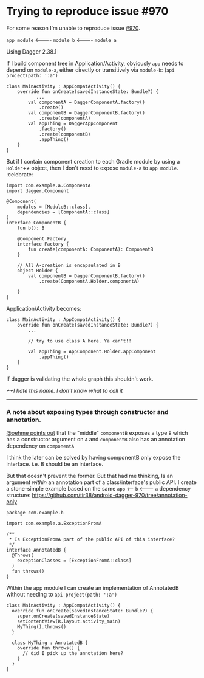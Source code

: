 # Trying to reproduce issue #970

For some reason I'm unable to reproduce issue [#970](https://github.com/google/dagger/issues/970).


`app module` <---- `module b` <---- `module a`


Using Dagger 2.38.1

If I build component tree in Application/Activity, obviously `app` needs to depend on `module-a`, either directly or transitively via `module-b`: (`api project(path: ':a')`

```
class MainActivity : AppCompatActivity() {
    override fun onCreate(savedInstanceState: Bundle?) {
		   ...
        val componentA = DaggerComponentA.factory()
            .create()
        val componentB = DaggerComponentB.factory()
            .create(componentA)
        val appThing = DaggerAppComponent
            .factory()
            .create(componentB)
            .appThing()
    }
}
```

But if I contain component creation to each Gradle module by using a `Holder`_++_ object, then I don't need to expose `module-a` to `app module`. :celebrate:

```
import com.example.a.ComponentA
import dagger.Component

@Component(
    modules = [ModuleB::class],
    dependencies = [ComponentA::class]
)
interface ComponentB {
    fun b(): B

    @Component.Factory
    interface Factory {
        fun create(componentA: ComponentA): ComponentB
    }

	// All A-creation is encapsulated in B
    object Holder {
        val componentB = DaggerComponentB.factory()
            .create(ComponentA.Holder.componentA) 
            
    }
}
```

Application/Activity becomes:


```
class MainActivity : AppCompatActivity() {
    override fun onCreate(savedInstanceState: Bundle?) {
        ...

        // try to use class A here. Ya can't!!
        
        val appThing = AppComponent.Holder.appComponent
            .appThing()
    }
}
```

If dagger is validating the whole graph this shouldn't work.


_++I hate this name. I don't know what to call it_



------

### A note about exposing types through constructor and annotation.

[@oehme points out](https://github.com/google/dagger/issues/970#issuecomment-551917809) that the "middle" `componentB` exposes a type `B` which has a constructor argument on `A` and `componentB` also has an annotation dependency on `componentA`

I think the later can be solved by having componentB only expose the interface. i.e. B should be an interface.

But that doesn't prevent the former. But that had me thinking, Is an argument *within* an annotation part of a class/interface's public API. I create a stone-simple example based on the same `app` <-- `b` <--- `a` dependency structure: https://github.com/tir38/android-dagger-970/tree/annotation-only

```
package com.example.b

import com.example.a.ExceptionFromA

/**
 * Is ExceptionFromA part of the public API of this interface?
 */
interface AnnotatedB {
  @Throws(
    exceptionClasses = [ExceptionFromA::class]
  )
  fun throws()
}
```

Within the app module I can create an implementation of AnnotatedB without needing to `api project(path: ':a')`

```
class MainActivity : AppCompatActivity() {
  override fun onCreate(savedInstanceState: Bundle?) {
    super.onCreate(savedInstanceState)
    setContentView(R.layout.activity_main)
    MyThing().throws()
  }

  class MyThing : AnnotatedB {
    override fun throws() {
      // did I pick up the annotation here?
    }
  }
}
```